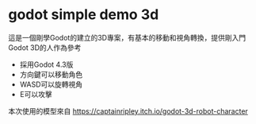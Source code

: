 # godot simple demo 3d

這是一個剛學Godot的建立的3D專案，有基本的移動和視角轉換，提供剛入門Godot 3D的人作為參考

* 採用Godot 4.3版
* 方向鍵可以移動角色
* WASD可以旋轉視角
* E可以攻擊

本次使用的模型來自 https://captainripley.itch.io/godot-3d-robot-character



